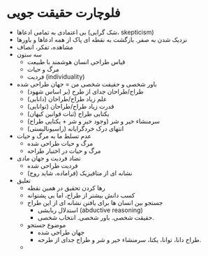 # فلوچارت حقیقت جویی

- بی اعتمادی به تمامی ادعاها (شک گرایی،‌ skepticism)
- نزدیک شدن به صفر. بازگشت به نقطه ای پاک از همه ادعاها و باورها
- مشاهده، تفکر،‌ انصاف
- سه ستون
  - قیاس طراحی انسان هوشمند با طبیعت
  - مرگ و حیات
  - فردیت (individuality)
- باور شخصی و حقیقت شخصی من = جهان طراحی شده
  - طراح/طراحان جدای از طرح (بر اساس شهود)
  - علم زیاد طراح/طراحان (دانایی)
  - قدرت زیاد طراح/طراحان (توانایی)
  - یکتایی طراح (ثبات قوانین کیهان)
  - سرمنشاء خیر و شر (وجود خیر و شر + یکتایی طراح)
  - انتهای درک خردگرایانه (راسیونالیستی)
- عدم تسلط ما به مرگ و حیات
  - مرگ و حیات طراحی شده
  - مرگ و حیات در اختیار طراحه
- تضاد فردیت و جهان مادی
  - فردیت طراحی شده
  - نشانه ای از متافیزیک (فراماده، شاید روح)
- تعلیق
  - رها کردن تحقیق در همین نقطه
  - کسب دانش بیشتر از طراح، اما بی پشتوانه
  - جستجو بین انسان ها برای یافتن نشانه ای از این طراح
    - استدلال ربایشی (abductive reasoning)
    - حقیقت شخصی. باور شخصی. انتخاب شخصی.
  - موضوع جستجو
    - جهان طراحی شده
    - طراح دانا، توانا، یکتا، سرمنشاء خیر و شر و طراح جدای از طرحه.
  - 
